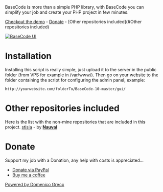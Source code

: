 BaseCode is more than a simple PHP library, with BaseCode you can simplify your job and create your PHP project in few minutes.

[Checkout the demo](https://greco395.com/projects/basecode/gui/) - [Donate](#donate) - [Other repositories included](#Other repositories included)

[![BaseCode UI](https://greco395.com/API/basecode/images/dash.png)](https://greco395.com/projects/basecode/gui/)
<!--
# Features

-   📼 **Supported Extensions** - support for mp3, ogg, webm and m4a.
-   💪 **Modern design** - the website is designed with the google material design.
-   📱 **Responsive** - works with any screen size.

# To do

-   [x] Login in management panel (v2)
-   [x] Support other audio type (v2)
-   [x] Style in Material design (v3)
-   [ ] Multiple playlist
-   [ ] Offline play
-->
# Installation
Installing this script is really simple, just upload it to the server in the public folder (from VPS for example in /var/www/). Then go on your website to the folder containing the script for configuring the admin panel, example: 
```
http://yourwebsite.com/folderTo/BaseCode-10-master/gui/
```

# Other repositories included

Here is the list with the non-mine repositories that are included in this project.
[stisla](https://github.com/stisla/stisla) - by [**Nauval**](https://github.com/nauvalazhar)
<!-- []() -->

# Donate

Support my job with a Donation, any help with costs is appreciated...

-   [Donate via PayPal](https://paypal.me/greco395)
-   [Buy me a coffee](https://www.buymeacoffee.com/greco395)


[Powered by Domenico Greco](https://domenicogreco.com/)

